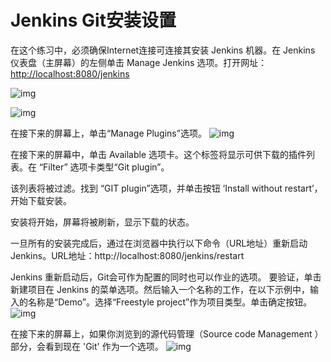 # Jenkins Git安装设置

在这个练习中，必须确保Internet连接可连接其安装 Jenkins 机器。在 Jenkins 仪表盘（主屏幕）的左侧单击 Manage Jenkins 选项。打开网址：<http://localhost:8080/jenkins>

![img](file://e:/data/youdao/qq24B39E2329F08D9F4C3146A571A415EF/e415316dccfe4a81aa4b3d44c94bdd1a/clipboard.png)

![img](http://www.yiibai.com/uploads/tutorial/20151229/1-151229221242208.png)

在接下来的屏幕上，单击“Manage Plugins”选项。
![img](http://www.yiibai.com/uploads/tutorial/20151229/1-151229221310442.png)

在接下来的屏幕中，单击 Available 选项卡。这个标签将显示可供下载的插件列表。在 “Filter” 选项卡类型“Git plugin”。

该列表将被过滤。找到 “GIT plugin”选项，并单击按钮 ‘Install without restart’，开始下载安装。

安装将开始，屏幕将被刷新，显示下载的状态。

一旦所有的安装完成后，通过在浏览器中执行以下命令（URL地址）重新启动 Jenkins。URL地址：http://localhost:8080/jenkins/restart

Jenkins 重新启动后，Git会可作为配置的同时也可以作业的选项。 要验证，单击新建项目在 Jenkins 的菜单选项。然后输入一个名称的工作，在以下示例中，输入的名称是“Demo”。选择“Freestyle project”作为项目类型。单击确定按钮。
![img](http://www.yiibai.com/uploads/tutorial/20151229/1-151229222039495.jpg)

在接下来的屏幕上，如果你浏览到的源代码管理（Source code Management ）部分，会看到现在 'Git' 作为一个选项。
![img](http://www.yiibai.com/uploads/tutorial/20151229/1-1512292221053N.jpg)